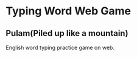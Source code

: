 # Typing Word Web Game 
## Pulam(Piled up like a mountain)
English word typing practice game on web.
